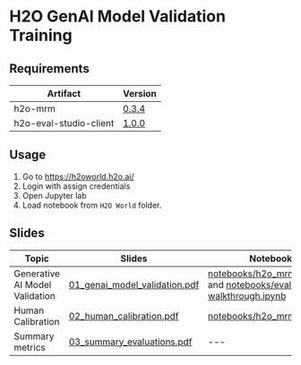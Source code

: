 # H2O GenAI Model Validation Training

## Requirements

| Artifact | Version  |
|----------|----------|
| h2o-mrm   | [0.3.4](https://github.com/h2oai/h2o-mrm/releases/tag/v0.3.4)   |
| h2o-eval-studio-client   | [1.0.0](https://pypi.org/project/eval-studio-client/)   |

## Usage

1. Go to https://h2oworld.h2o.ai/
2. Login with assign credentials
3. Open Jupyter lab
4. Load notebook from `H2O World` folder.

## Slides

| Topic | Slides  | Notebooks |
|----------|----------|-------|
| Generative AI Model Validation | [01_genai_model_validation.pdf](./slides/01_genai_model_validation.pdf)   | [notebooks/h2o_mrm_full.ipynb](notebooks/h2o_mrm_full.ipynb) and [notebooks/eval-studio-walkthrough.ipynb](notebooks/eval-studio-walkthrough.ipynb) |
| Human Calibration   | [02_human_calibration.pdf](./slides/02_human_calibration.pdf)  | [notebooks/h2o_mrm_full.ipynb](notebooks/h2o_mrm_full.ipynb) |
| Summary metrics | [03_summary_evaluations.pdf](./slides/03_summary_evaluations.pdf) | --- |
